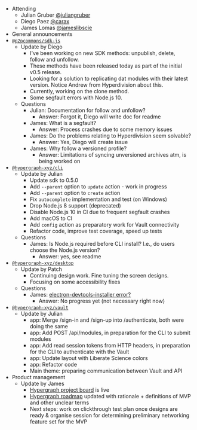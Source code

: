 -   Attending
    - Julian Gruber [@juliangruber](https://twitter.com/juliangruber)
    - Diego Paez [@carax](https://twitter.com/carax)
    - James Lomas [@jameslibscie](https://github.com/jameslibscie)
-   General announcements
-   [`@p2pcommons/sdk-js`](https://github.com/p2pcommons/sdk-js)
    - Update by Diego
        - I've been working on new SDK methods: unpublish, delete, follow and unfollow.
        - These methods have been released today as part of the initial v0.5 release.
        - Looking for a solution to replicating dat modules with their latest version. Notice Andrew from Hyperdivision about this.
        - Currently, working on the clone method.
        - Some segfault errors with Node.js 10.
    - Questions
        - Julian: Documentation for follow and unfollow?
            - Answer: Forgot it, Diego will write doc for readme
        - James: What is a segfault?
            - Answer: Process crashes due to some memory issues
        - James: Do the problems relating to Hyperdivision seem solvable?
            - Answer: Yes, Diego will create issue
        - James: Why follow a versioned profile?
            - Answer: Limitations of syncing unversioned archives atm, is being worked on
-   [`@hypergraph-xyz/cli`](https://github.com/hypergraph-xyz/cli)
    - Update by Julian
        - Update sdk to 0.5.0
        - Add `--parent` option to `update` action - work in progress
        - Add `--parent` option to `create` action
        - Fix `autocomplete` implementation and test (on Windows)
        - Drop Node.js 8 support (deprecated)
        - Disable Node.js 10 in CI due to frequent segfault crashes
        - Add macOS to CI
        - Add `config` action as preparatory work for Vault connectivity
        - Refactor code, improve test coverage, speed up tests
    - Questions
        - James: Is Node.js required before CLI install? I.e., do users choose the Node.js version?
            - Answer: yes, see readme
-   [`@hypergraph-xyz/desktop`](https://github.com/hypergraph-xyz/desktop)
    - Update by Patch
        - Continuing design work. Fine tuning the screen designs.
        - Focusing on some accessibility fixes
    - Questions
        - James: [electron-devtools-installer error?](https://github.com/hypergraph-xyz/desktop/issues/22)
            - Answer: No progress yet (not necessary right now)
-   [`@hypergraph-xyz/vault`](https://github.com/hypergraph-xyz/vault)
    - Update by Julian
        - app: Merge /sign-in and /sign-up into /authenticate, both were doing the same
        - app: Add POST /api/modules, in preparation for the CLI to submit modules
        - app: Add read session tokens from HTTP headers, in preparation for the CLI to authenticate with the Vault
        - app: Update layout with Liberate Science colors
        - app: Refactor code
        - Main theme: preparing communication between Vault and API
-   Product management
    - Update by James
        - [Hypergraph project board](https://github.com/orgs/hypergraph-xyz/projects/2) is live
        - [Hypergraph roadmap](https://github.com/hypergraph-xyz/desktop/wiki/Roadmap) updated with rationale + definitions of MVP and other unclear terms
        - Next steps: work on clickthrough test plan once designs are ready & organise session for determining preliminary networking feature set for the MVP
